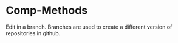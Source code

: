 # Comp-Methods
Edit in a branch. Branches are used to create a different version of repositories in github.
